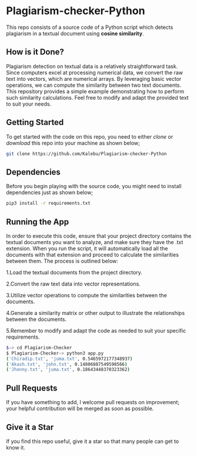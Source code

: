 # Plagiarism-checker-Python

This repo consists of a source code of a Python script which detects plagiarism in a textual document using **cosine similarity**.

## How is it Done?

Plagiarism detection on textual data is a relatively straightforward task. Since computers excel at processing numerical data, we convert the raw text into vectors, which are numerical arrays. By leveraging basic vector operations, we can compute the similarity between two text documents.
This repository provides a simple example demonstrating how to perform such similarity calculations.
Feel free to modify and adapt the provided text to suit your needs.

## Getting Started

To get started with the code on this repo, you need to either *clone* or *download* this repo into your machine as shown below;

```bash
git clone https://github.com/Kalebu/Plagiarism-checker-Python
```

## Dependencies

Before you begin playing with the source code, you might need to install dependencies just as shown below;

```bash
pip3 install -r requirements.txt
```

## Running the App

In order to execute this code, ensure that your project directory contains the textual documents you want to analyze, and make sure they have the .txt extension. When you run the script, it will automatically load all the documents with that extension and proceed to calculate the similarities between them. The process is outlined below:

1.Load the textual documents from the project directory.

2.Convert the raw text data into vector representations.

3.Utilize vector operations to compute the similarities between the documents.

4.Generate a similarity matrix or other output to illustrate the relationships between the documents.

5.Remember to modify and adapt the code as needed to suit your specific requirements.
```bash
$-> cd Plagiarism-Checker
$ Plagiarism-Checker-> python3 app.py
('Chiradip.txt', 'juma.txt', 0.5465972177348937)
('Akash.txt', 'john.txt', 0.14806887549598566)
('Jhonny.txt', 'juma.txt', 0.18643448370323362)

```

## Pull Requests

If you have something to add, I welcome pull requests on improvement; your helpful contribution will be merged as soon as possible.

## Give it a Star

If you find this repo useful, give it a star so that many people can get to know it.


